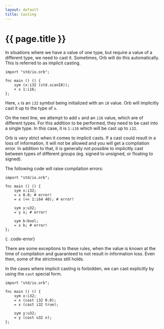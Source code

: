 ```yaml
---
layout: default
title: Casting
---
```

# {{ page.title }}

In situations where we have a value of one type, but require a value of a different type, we need to cast it. Sometimes, Orb will do this automatically. This is referred to as implicit casting.

```
import "std/io.orb";

fnc main () () {
    sym (x:i32 (std.scanI8));
    + x 1:i16;
};
```

Here, `x` is an `i32` symbol being initialized with an `i8` value. Orb will implicitly cast it up to the type of `x`.

On the next line, we attempt to add `x` and an `i16` value, which are of different types. For this addition to be performed, they need to be cast into a single type. In this case, it is `1:i16` which will be cast up to `i32`. 

Orb is very strict when it comes to implicit casts. If a cast could result in a loss of information, it will not be allowed and you will get a compilation error. In addition to that, it is generally not possible to implicitly cast between types of different groups (eg. signed to unsigned, or floating to signed).

The following code will raise compilation errors:

```
import "std/io.orb";

fnc main () () {
    sym x:i32;
    = x 0.0; # error!
    = x (<< 1:i64 40); # error!

    sym y:u32;
    = y x; # error!

    sym b:bool;
    = x b; # error!
};
```
{: .code-error}

There are some exceptions to these rules, when the value is known at the time of compilation and guaranteed to not result in information loss. Even then, some of the strictness still holds.

In the cases where implicit casting is forbidden, we can cast explicitly by using the `cast` special form.

```
import "std/io.orb";

fnc main () () {
    sym x:i32;
    = x (cast i32 0.0);
    = x (cast i32 true);

    sym y:u32;
    = y (cast u32 x);
};
```